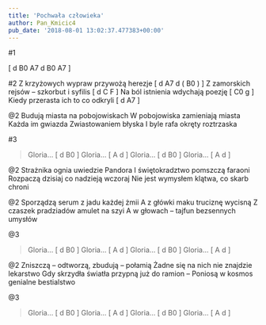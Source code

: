 ```yaml
---
title: 'Pochwała człowieka'
author: Pan_Kmicic4
pub_date: '2018-08-01 13:02:37.477383+00:00'
---
```


#1

[ d B0 A7 d B0 A7 ]

#2
Z krzyżowych wypraw przywożą herezje [ d A7 d ( B0 ) ]
Z zamorskich rejsów – szkorbut i syfilis [ d C F ]
Na ból istnienia wdychają poezję [ C0 g ]
Kiedy przerasta ich to co odkryli [ d A7 ]

@2
Budują miasta na pobojowiskach
W pobojowiska zamieniają miasta
Każda im gwiazda Zwiastowaniem błyska
I byle rafa okręty roztrzaska

#3
>Gloria… [ d B0 ]
>Gloria… [ A d ]
>Gloria… [ d B0 ]
>Gloria… [ A d ]

@2
Strażnika ognia uwiedzie Pandora
I świętokradztwo pomszczą faraoni
Rozpaczą dzisiaj co nadzieją wczoraj
Nie jest wymysłem klątwa, co skarb chroni

@2
Sporządzą serum z jadu każdej żmii
A z główki maku truciznę wycisną
Z czaszek pradziadów amulet na szyi
A w głowach – tajfun bezsennych umysłów

@3
>Gloria… [ d B0 ]
>Gloria… [ A d ]
>Gloria… [ d B0 ]
>Gloria… [ A d ]

@2
Zniszczą – odtworzą, zbudują – połamią
Żadne się na nich nie znajdzie lekarstwo
Gdy skrzydła światła przypną już do ramion –
Poniosą w kosmos genialne bestialstwo

@3
>Gloria… [ d B0 ]
>Gloria… [ A d ]
>Gloria… [ d B0 ]
>Gloria… [ A d ]